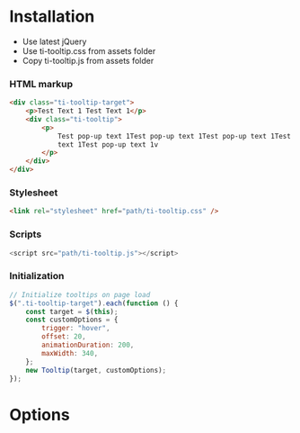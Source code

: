 # Installation

-   Use latest jQuery
-   Use ti-tooltip.css from assets folder
-   Copy ti-tooltip.js from assets folder

### HTML markup

```html
<div class="ti-tooltip-target">
    <p>Test Text 1 Test Text 1</p>
    <div class="ti-tooltip">
        <p>
            Test pop-up text 1Test pop-up text 1Test pop-up text 1Test pop-up
            text 1Test pop-up text 1v
        </p>
    </div>
</div>
```

### Stylesheet

```html
<link rel="stylesheet" href="path/ti-tooltip.css" />
```

### Scripts

```js
<script src="path/ti-tooltip.js"></script>
```

### Initialization

```js
// Initialize tooltips on page load
$(".ti-tooltip-target").each(function () {
    const target = $(this);
    const customOptions = {
        trigger: "hover",
        offset: 20,
        animationDuration: 200,
        maxWidth: 340,
    };
    new Tooltip(target, customOptions);
});
```

# Options
